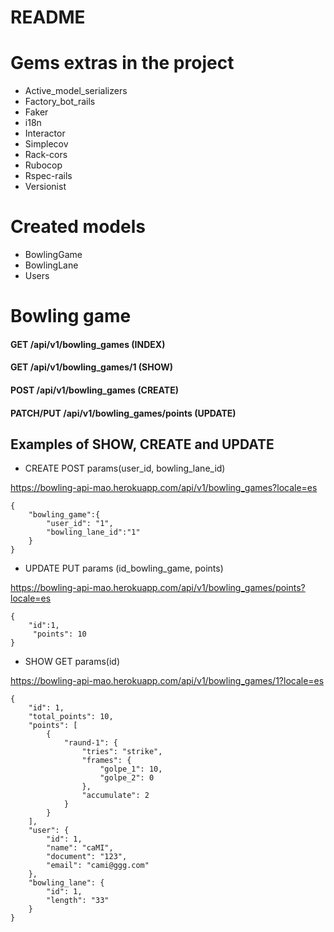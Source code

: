 # README

# Gems extras in the project
 - Active_model_serializers
 - Factory_bot_rails
 - Faker
 - i18n
 - Interactor
 - Simplecov
 - Rack-cors
 - Rubocop
 - Rspec-rails
 - Versionist
 
 
# Created models
- BowlingGame 
- BowlingLane
- Users

# Bowling game

#### GET  /api/v1/bowling_games               (INDEX)
#### GET  /api/v1/bowling_games/1             (SHOW)
#### POST /api/v1/bowling_games               (CREATE)
#### PATCH/PUT /api/v1/bowling_games/points   (UPDATE)


## Examples of SHOW, CREATE and UPDATE



- CREATE POST params(user_id, bowling_lane_id)

https://bowling-api-mao.herokuapp.com/api/v1/bowling_games?locale=es
```
{
	"bowling_game":{
        "user_id": "1",
        "bowling_lane_id":"1"
	}
}
```

- UPDATE PUT params (id_bowling_game, points)

https://bowling-api-mao.herokuapp.com/api/v1/bowling_games/points?locale=es

```
{
 	"id":1,
	 "points": 10
}
```

- SHOW GET params(id)

https://bowling-api-mao.herokuapp.com/api/v1/bowling_games/1?locale=es
```
{
    "id": 1,
    "total_points": 10,
    "points": [
        {
            "raund-1": {
                "tries": "strike",
                "frames": {
                    "golpe_1": 10,
                    "golpe_2": 0
                },
                "accumulate": 2
            }
        }
    ],
    "user": {
        "id": 1,
        "name": "caMI",
        "document": "123",
        "email": "cami@ggg.com"
    },
    "bowling_lane": {
        "id": 1,
        "length": "33"
    }
}
```


